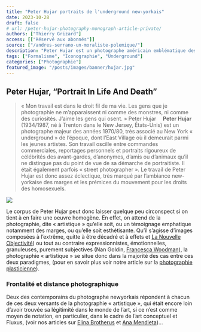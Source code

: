```yaml
---
title: "Peter Hujar portraits de l'underground new-yorkais"
date: 2023-10-28
draft: false
# url: /peter-hujar-photography-monograph-article-private/
authors: ["Thierry Grizard"]
access: [["Réservé aux abonnés"]]
source: ["/andres-serrano-un-moraliste-polemique/"]
description: "Peter Hujar est un photographe américain emblématique des années underground new-yorkaises des années 70/80 Il réalisait des portraits saisissants du temps."
tags: ["Formalisme", "Iconographie", "Underground"]
categories: ["Photographie"]
featured_image: "/posts/images/banner/hujar.jpg"
---
```

## Peter Hujar, “Portrait In Life And Death”

> « Mon travail est dans le droit fil de ma vie. Les gens que je photographie ne m’apparaissent ni comme des monstres, ni comme des curiosités. J’aime les gens qui osent. » Peter Hujar
⠀
**Peter Hujar** (1934/1987, né à Trenton dans le New Jersey, États-Unis) est un photographe majeur des années 1970/80, très associé au New York « underground » de l’époque, dont l’East Village où il demeurait parmi les jeunes artistes. Son travail oscille entre commandes commerciales, reportages personnels et portraits rigoureux de célébrités des avant-gardes, d’anonymes, d’amis ou d’animaux qu’il ne distingue pas du point de vue de sa démarche de portraitiste. Il était également parfois « street photographer ». Le travail de Peter Hujar est donc assez éclectique, très marqué par l’ambiance new-yorkaise des marges et les prémices du mouvement pour les droits des homosexuels.

![](/posts/images/hujar/peter-hujar_solo-show_photography_jeu-de-paume_2019.004.jpg)

Le corpus de Peter Hujar peut donc laisser quelque peu circonspect si on tient à en faire une oeuvre homogène. En effet, on attend de la photographie, dite « artistique » qu’elle soit, ou un témoignage emphatique notamment des marges, ou qu’elle soit esthétisante. Qu’il s’agisse d’images composées à l’extrême, quitte à être décadré et à effets et [La Nouvelle Objectivité](/photographie-objective/)) ou tout au contraire expressionnistes, émotionnelles, granuleuses, purement subjectives (Nan Goldin, [Francesca Woodman](/francesca-woodman/)), la photographie « artistique » se situe donc dans la majorité des cas entre ces deux paradigmes, (pour en savoir plus voir notre article sur la [photographie plasticienne](/photographie-et-art-contemporain/)).

### Frontalité et distance photographique

Deux des contemporains du photographe newyorkais répondent à chacun de ces deux versants de la photographie « artistique », qui était encore loin d’avoir trouvée sa légitimité dans le monde de l’art, si ce n’est comme moyen de notation, en particulier, dans le cadre de l’art conceptuel et Fluxus, (voir nos articles sur [Elina Brotherus](/elina-brotherus-photography/) et [Ana Mendieta](/ana-mendieta-body-art/))...
